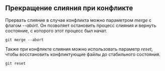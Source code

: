 ## Прекращение слияния при конфликте

Прервать слияние в случае конфликта можно параметром *merge* с флагом *--abort*. Он позволяет остановить процесс слияния и вернуть состояние, с которого этот процесс был начат.

```bash=
git merge --abort
```

Также при конфликте слияния можно использовать параметр *reset*, чтобы восстановить конфликтующие файлы до стабильного состояния.

```bash=
git reset
```